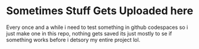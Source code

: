 # Sometimes Stuff Gets Uploaded here
Every once and a while i need to test something in github codespaces so i just make one in this repo, nothing gets saved its just mostly to se if something works before i detsory my entire project lol.
